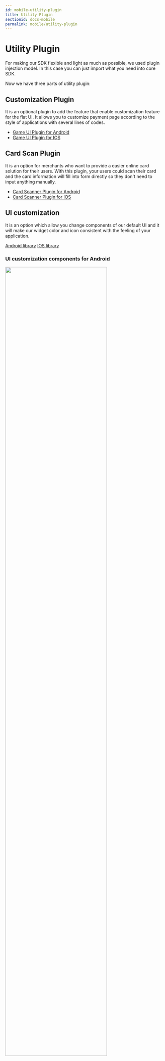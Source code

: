 ```yaml
---
id: mobile-utility-plugin
title: Utility Plugin
sectionid: docs-mobile
permalink: mobile/utility-plugin
---
```

# Utility Plugin

For making our SDK flexible and light as much as possible, we used plugin injection model. In this case you can just import what you need into core SDK.

Now we have three parts of utility plugin:

## Customization Plugin
It is an optional plugin to add the feature that enable customization feature for the flat UI. It allows you to customize payment page according to the style of applications with several lines of codes.

* [Game UI Plugin for Android](https://github.com/paymentwall/paymentwall-android-sdk/tree/master/Plugin/UIPlugin)
* [Game UI Plugin for IOS](https://github.com/paymentwall/paymentwall-ios-sdk/tree/master/Plugins/PWGameUIPlugin)

## Card Scan Plugin
It is an option for merchants who want to provide a easier online card solution for their users. With this plugin, your users could scan their card and the card information will fill into form directly so they don't need to input anything manually.

* [Card Scanner Plugin for Android](https://github.com/paymentwall/paymentwall-android-sdk/tree/master/Plugin/CardScanner)
* [Card Scanner Plugin for IOS](https://github.com/paymentwall/paymentwall-ios-sdk/tree/master/Plugins/PWCardScannerPlugin)

## UI customization
It is an option which allow you change components of our default UI and it will make our widget color and icon consistent with the feeling of your application.

[Android library](https://github.com/paymentwall/paymentwall-android-sdk/blob/master/Core%20SDK/README.md#step-6-ui-customization-optional)
[IOS library](https://github.com/paymentwall/paymentwall-ios-sdk/tree/master/Plugins/PWCustomizationPlugin)

### UI customization components for Android

<div class="docs-img">
<img src="https://github.com/paymentwall/paymentwall-android-sdk/raw/master/static/PwsdkTheme.png" style="width: 80%">
</div>

### UI customization components for IOS

<div class="docs-img">
<img src="https://user-images.githubusercontent.com/23113471/27816093-84af641a-60b3-11e7-9a8b-d2dd01a3eafc.png" style="width: 80%">
</div>
